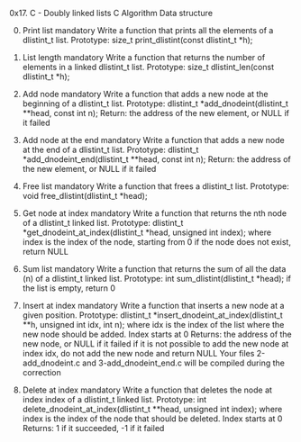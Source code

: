 
0x17. C - Doubly linked lists
C
Algorithm
Data structure

0. Print list
mandatory
Write a function that prints all the elements of a dlistint_t list.
Prototype: size_t print_dlistint(const dlistint_t *h);

1. List length
mandatory
Write a function that returns the number of elements in a linked dlistint_t list.
Prototype: size_t dlistint_len(const dlistint_t *h);

2. Add node
mandatory
Write a function that adds a new node at the beginning of a dlistint_t list.
Prototype: dlistint_t *add_dnodeint(dlistint_t **head, const int n);
Return: the address of the new element, or NULL if it failed

3. Add node at the end
mandatory
Write a function that adds a new node at the end of a dlistint_t list.
Prototype: dlistint_t *add_dnodeint_end(dlistint_t **head, const int n);
Return: the address of the new element, or NULL if it failed

4. Free list
mandatory
Write a function that frees a dlistint_t list.
Prototype: void free_dlistint(dlistint_t *head);

5. Get node at index
mandatory
Write a function that returns the nth node of a dlistint_t linked list.
Prototype: dlistint_t *get_dnodeint_at_index(dlistint_t *head, unsigned int index);
where index is the index of the node, starting from 0
if the node does not exist, return NULL

6. Sum list
mandatory
Write a function that returns the sum of all the data (n) of a dlistint_t linked list.
Prototype: int sum_dlistint(dlistint_t *head);
if the list is empty, return 0

7. Insert at index
mandatory
Write a function that inserts a new node at a given position.
Prototype: dlistint_t *insert_dnodeint_at_index(dlistint_t **h, unsigned int idx, int n);
where idx is the index of the list where the new node should be added. Index starts at 0
Returns: the address of the new node, or NULL if it failed
if it is not possible to add the new node at index idx, do not add the new node and return NULL
Your files 2-add_dnodeint.c and 3-add_dnodeint_end.c will be compiled during the correction


8. Delete at index
mandatory
Write a function that deletes the node at index index of a dlistint_t linked list.
Prototype: int delete_dnodeint_at_index(dlistint_t **head, unsigned int index);
where index is the index of the node that should be deleted. Index starts at 0
Returns: 1 if it succeeded, -1 if it failed
